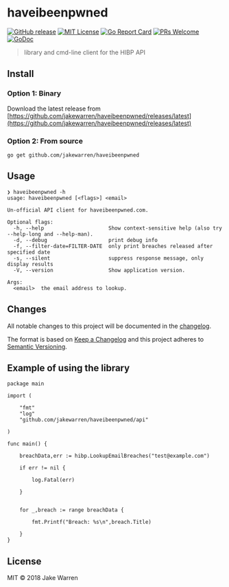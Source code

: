 # haveibeenpwned

[![GitHub release](http://img.shields.io/github/release/jakewarren/haveibeenpwned.svg?style=flat-square)](https://github.com/jakewarren/haveibeenpwned/releases])
[![MIT License](http://img.shields.io/badge/license-MIT-blue.svg?style=flat-square)](https://github.com/jakewarren/haveibeenpwned/blob/master/LICENSE)
[![Go Report Card](https://goreportcard.com/badge/github.com/jakewarren/haveibeenpwned)](https://goreportcard.com/report/github.com/jakewarren/haveibeenpwned)
[![PRs Welcome](https://img.shields.io/badge/PRs-welcome-brightgreen.svg?style=shields)](http://makeapullrequest.com)
[![GoDoc](https://img.shields.io/badge/godoc-reference-blue.svg)](https://godoc.org/github.com/jakewarren/haveibeenpwned/api)

> library and cmd-line client for the HIBP API

## Install
### Option 1: Binary

Download the latest release from [https://github.com/jakewarren/haveibeenpwned/releases/latest](https://github.com/jakewarren/haveibeenpwned/releases/latest)

### Option 2: From source

```
go get github.com/jakewarren/haveibeenpwned
```

## Usage

```
❯ haveibeenpwned -h
usage: haveibeenpwned [<flags>] <email>

Un-official API client for haveibeenpwned.com.

Optional flags:
  -h, --help                     Show context-sensitive help (also try --help-long and --help-man).
  -d, --debug                    print debug info
  -f, --filter-date=FILTER-DATE  only print breaches released after specified date
  -s, --silent                   suppress response message, only display results
  -V, --version                  Show application version.

Args:
  <email>  the email address to lookup.
```

## Changes

All notable changes to this project will be documented in the [changelog].

The format is based on [Keep a Changelog](http://keepachangelog.com/) and this project adheres to [Semantic Versioning](http://semver.org/).

## Example of using the library

```
package main

import (

	"fmt"
	"log"
    "github.com/jakewarren/haveibeenpwned/api"

)

func main() {

	breachData,err := hibp.LookupEmailBreaches("test@example.com")
	
	if err != nil {

		log.Fatal(err)

	}


	for _,breach := range breachData {

		fmt.Printf("Breach: %s\n",breach.Title)
	
	}
}
```
## License

MIT © 2018 Jake Warren

[changelog]: https://github.com/jakewarren/haveibeenpwned/blob/master/CHANGELOG.md
